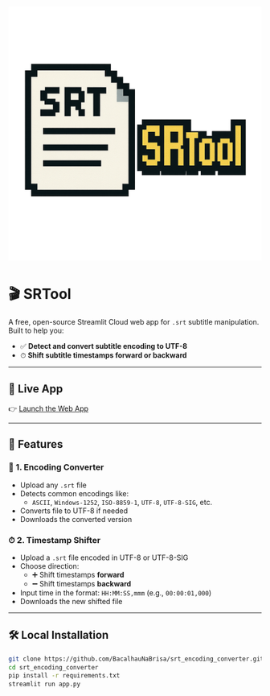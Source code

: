 # ![Logótipo](https://github.com/BacalhauNaBrisa/srt_encoding_converter/raw/main/assets/logo.png)

# 🎬 SRTool

A free, open-source Streamlit Cloud web app for `.srt` subtitle manipulation.  
Built to help you:

- ✅ **Detect and convert subtitle encoding to UTF-8**
- ⏱ **Shift subtitle timestamps forward or backward**

---

## 🚀 Live App

👉 [Launch the Web App](https://srtool.streamlit.app)

---

## 📂 Features

### 🧪 1. Encoding Converter

- Upload any `.srt` file
- Detects common encodings like:
  - `ASCII`, `Windows-1252`, `ISO-8859-1`, `UTF-8`, `UTF-8-SIG`, etc.
- Converts file to UTF-8 if needed
- Downloads the converted version

### ⏱ 2. Timestamp Shifter

- Upload a `.srt` file encoded in UTF-8 or UTF-8-SIG
- Choose direction:
  - ➕ Shift timestamps **forward**
  - ➖ Shift timestamps **backward**
- Input time in the format: `HH:MM:SS,mmm` (e.g., `00:00:01,000`)
- Downloads the new shifted file

---

## 🛠️ Local Installation

```bash
git clone https://github.com/BacalhauNaBrisa/srt_encoding_converter.git
cd srt_encoding_converter
pip install -r requirements.txt
streamlit run app.py
